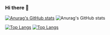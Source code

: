 ### Hi there 👋


[![Anurag's GitHub stats](https://github-readme-stats.vercel.app/api?username=yuuuuuuan)](https://github.com/anuraghazra/github-readme-stats)
![Anurag's GitHub stats](https://github-readme-stats.vercel.app/api?username=yuuuuuuan&show_icons=true)

[![Top Langs](https://github-readme-stats.vercel.app/api/top-langs/?username=yuuuuuuan)](https://github.com/anuraghazra/github-readme-stats)
[![Top Langs](https://github-readme-stats.vercel.app/api/top-langs?username=yuuuuuuan&layout=compact)](https://github.com/anuraghazra/github-readme-stats)
